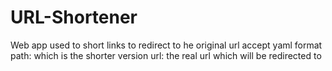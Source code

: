 # URL-Shortener
Web app used to short links to redirect to he original url
accept yaml format 
path: which is the shorter version
url: the real url which will be redirected to